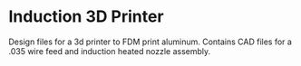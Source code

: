 # Induction 3D Printer

Design files for a 3d printer to FDM print aluminum. Contains CAD files for a .035 wire feed and induction heated nozzle assembly.
